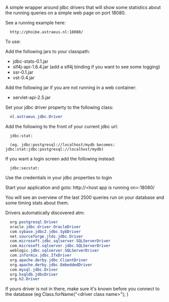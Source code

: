 A simple wrapper around jdbc drivers that will show some statistics about the running queries on a simple web page on port 18080.

See a running example here:

```
  http://phoibe.astraeus.nl:18080/
```

To use:

Add the following jars to your classpath:

* jdbc-stats-0.1.jar
* slf4j-api-1.6.4.jar (add a slf4j binding if you want to see some logging)
* ssr-0.1.jar
* vst-0.4.jar

Add the following jar if you are not running in a web container:

* servlet-api-2.5.jar

Set your jdbc driver property to the following class:

```java
  nl.astraeus.jdbc.Driver
```

Add the following to the front of your current jdbc url:

```text
  jdbc:stat:
  
  (eg. jdbc:postgresql://localhost/mydb becomes: jdbc:stat:jdbc:postgresql://localhost/mydb)
```

If you want a login screen add the following instead:

```text
  jdbc:secstat:
```

Use the credentials in your jdbc properties to login

Start your application and goto: http://&lt;host app is running on&gt;:18080/

You will see an overview of the last 2500 queries run on your database and some timing stats about them.

Drivers automatically discovered atm:

```java
  org.postgresql.Driver
  oracle.jdbc.driver.OracleDriver
  com.sybase.jdbc2.jdbc.SybDriver
  net.sourceforge.jtds.jdbc.Driver
  com.microsoft.jdbc.sqlserver.SQLServerDriver
  com.microsoft.sqlserver.jdbc.SQLServerDriver
  weblogic.jdbc.sqlserver.SQLServerDriver
  com.informix.jdbc.IfxDriver
  org.apache.derby.jdbc.ClientDriver
  org.apache.derby.jdbc.EmbeddedDriver
  com.mysql.jdbc.Driver
  org.hsqldb.jdbcDriver
  org.h2.Driver
```

If yours driver is not in there, make sure it's known before you connect to the database (eg Class.forName("&lt;driver class name&gt;"); )